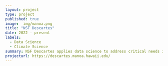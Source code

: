```yaml
---
layout: project
type: project
published: true
image:  img/manoa.png
title: "NSF Descartes"
date: 2022 - present
labels:
  - Data Science
  - Climate Science
summary: NSF Descartes applies data science to address critical needs in power, transportation, healthcare, and communications.
projecturl: https://descartes.manoa.hawaii.edu/
---
```

